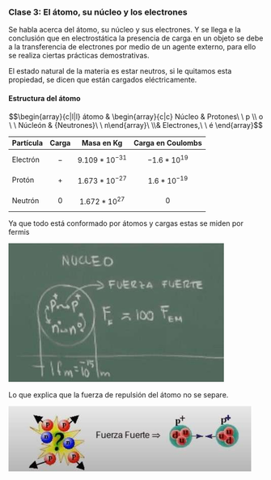 ### Clase 3: El átomo, su núcleo y los electrones

Se habla acerca del átomo, su núcleo y sus electrones. Y se llega e la conclusión que en electrostática la presencia de carga en un objeto se debe a la transferencia de electrones por medio de un agente externo, para ello se realiza ciertas prácticas demostrativas.

El estado natural de la materia es estar neutros, si le quitamos esta propiedad, se dicen que están cargados eléctricamente.

#### Estructura del átomo
$$\begin{array}{c|l|l} átomo & \begin{array}{c|c} Núcleo & Protones\ \ p \\ o \ \ Núcleón & {Neutrones}\ \  n\end{array}\ \\& Electrones,\ \ é \end{array}$$


|Partícula|Carga|Masa en Kg|Carga en Coulombs|
|-|-|-|-|
|Electrón|$$-$$|$$9.109*10^{-31}$$|$$-1.6*10^{19}$$ 
|Protón|$$+$$|$$1.673*10^{-27}$$|$$1.6*10^{-19}$$|
|Neutrón|$$0$$|$$1.672*10^{27}$$|$$0$$

Ya que todo está conformado por átomos y cargas estas se miden por fermis

![](/Attachments/Images/1.2.-El%20átomo,-su%20núcleo-y-los-electrones-1.jpeg)

Lo que explica que la fuerza de repulsión del átomo no se separe.

![](/Attachments/Images/1.2.-El%20átomo,-su%20núcleo-y-los-electrones.jpeg)

  
